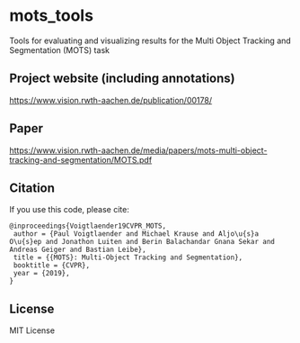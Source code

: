 # mots_tools
Tools for evaluating and visualizing results for the Multi Object Tracking and Segmentation (MOTS) task

## Project website (including annotations)
https://www.vision.rwth-aachen.de/publication/00178/

## Paper
https://www.vision.rwth-aachen.de/media/papers/mots-multi-object-tracking-and-segmentation/MOTS.pdf

## Citation
If you use this code, please cite:
```
@inproceedings{Voigtlaender19CVPR_MOTS,
 author = {Paul Voigtlaender and Michael Krause and Aljo\u{s}a O\u{s}ep and Jonathon Luiten and Berin Balachandar Gnana Sekar and Andreas Geiger and Bastian Leibe},
 title = {{MOTS}: Multi-Object Tracking and Segmentation},
 booktitle = {CVPR},
 year = {2019},
}
```

## License
MIT License
